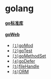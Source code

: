 # golang

#### [go标准库](golang/goStd/)
#### [goWeb](golang/goWeb/)

* [`[1]`goMod](golang/goMod)
* [`[2]`goTest](golang/goTest)
* [`[3]`goMethodSet](golang/goMethodSet)
* [`[4]`goDefer](golang/goDefer)
* [`[5]`fileHandle](golang/fileHandle)
* [`[6]`ORM](golang/ORM)